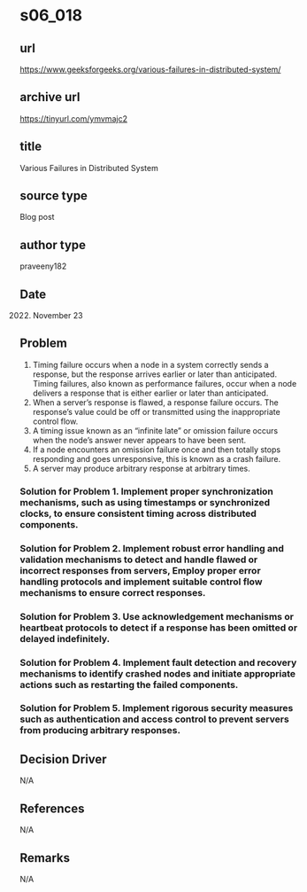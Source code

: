 # s06_018

## url
https://www.geeksforgeeks.org/various-failures-in-distributed-system/

## archive url
https://tinyurl.com/ymvmajc2

## title
Various Failures in Distributed System

## source type
Blog post

## author type
praveeny182

## Date
2022. November 23

## Problem
1. Timing failure occurs when a node in a system correctly sends a response, but
the response arrives earlier or later than anticipated. Timing failures, also known as performance failures, occur when a node delivers a response that is either earlier or later than anticipated.
2. When a server’s response is flawed, a response failure occurs. The response’s
value could be off or transmitted using the inappropriate control flow.
3. A timing issue known as an “infinite late” or omission failure occurs when the
node’s answer never appears to have been sent.
4. If a node encounters an omission failure once and then totally stops responding and goes unresponsive, this is known as a crash failure.
5. A server may produce arbitrary response at arbitrary times.

### Solution for Problem 1. Implement proper synchronization mechanisms, such as using timestamps or synchronized clocks, to ensure consistent timing across distributed components.
### Solution for Problem 2. Implement robust error handling and validation mechanisms to detect and handle flawed or incorrect responses from servers, Employ proper error handling protocols and implement suitable control flow mechanisms to ensure correct responses.
### Solution for Problem 3. Use acknowledgement mechanisms or heartbeat protocols to detect if a response has been omitted or delayed indefinitely.
### Solution for Problem 4. Implement fault detection and recovery mechanisms to identify crashed nodes and initiate appropriate actions such as restarting the failed components.
### Solution for Problem 5. Implement rigorous security measures such as authentication and access control to prevent servers from producing arbitrary responses.

## Decision Driver
N/A

## References
N/A

## Remarks
N/A